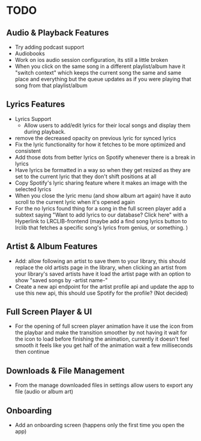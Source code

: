 # TODO

## Audio & Playback Features
- Try adding podcast support
- Audiobooks
- Work on ios audio session configuration, its still a little broken
- When you click on the same song in a different playlist/album have it "switch context" which keeps the current song the same and same place and everything but the queue updates as if you were playing that song from that playlist/album

## Lyrics Features
- Lyrics Support
  - Allow users to add/edit lyrics for their local songs and display them during playback.
- remove the decreased opacity on previous lyric for synced lyrics
- Fix the lyric functionality for how it fetches to be more optimized and consistent 
- Add those dots from better lyrics on Spotify whenever there is a break in lyrics
- Have lyrics be formatted in a way so when they get resized as they are set to the current lyric that they don't shift positions at all
- Copy Spotify's lyric sharing feature where it makes an image with the selected lyrics
- When you close the lyric menu (and show album art again) have it auto scroll to the current lyric when it's opened again
- For the no lyrics found thing for a song in the full screen player add a subtext saying "Want to add lyrics to our database? Click here" with a Hyperlink to LRCLIB-frontend (maybe add a find song lyrics button to lrclib that fetches a specific song's lyrics from genius, or something. )

## Artist & Album Features
- Add: allow following an artist to save them to your library, this should replace the old artists page in the library, when clicking an artist from your library's saved artists have it load the artist page with an option to show "saved songs by -artist name-"
- Create a new api endpoint for the artist profile api and update the app to use this new api, this should use Spotify for the profile? (Not decided)

## Full Screen Player & UI
- For the opening of full screen player animation have it use the icon from the playbar and make the transition smoother by not having it wait for the icon to load before finishing the animation, currently it doesn't feel smooth it feels like you get half of the animation wait a few milliseconds then continue 

## Downloads & File Management
- From the manage downloaded files in settings allow users to export any file (audio or album art) 

## Onboarding
- Add an onboarding screen (happens only the first time you open the app)